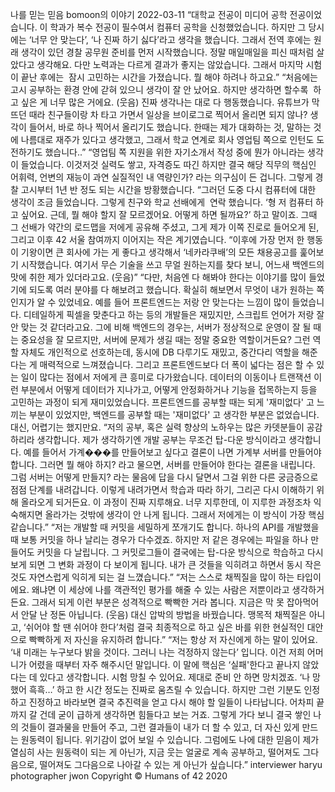 나를 믿는 믿음
bomoon의 이야기
2022-03-11
“대학교 전공이 미디어 공학 전공이었습니다. 이 학과가 복수 전공이 필수여서 컴퓨터 공학을 신청했었습니다. 하지만 그 당시에는 ‘너무 안 맞는다’, ‘나 진짜 하기 싫다’라고 생각을 했습니다. 그래서 전역 후에는 원래 생각이 있던 경찰 공무원 준비를 먼저 시작했습니다. 정말 매일매일을 피신 때처럼 살았다고 생각해요. 다만 노력과는 다르게 결과가 좋지는 않았습니다. 그래서 마지막 시험이 끝난 후에는  잠시 고민하는 시간을 가졌습니다. 뭘 해야 하려나 하고요.”
“처음에는 고시 공부하는 환경 안에 갇혀 있으니 생각이 잘 안 났어요. 하지만 생각하면 할수록  하고 싶은 게 너무 많은 거에요. (웃음) 진짜 생각나는 대로 다 행동했습니다. 유튜브가 막 뜨던 때라 친구들이랑 차 타고 가면서 일상을 브이로그로 찍어서 올리면 되지 않나? 생각이 들어서, 바로 하나 찍어서 올리기도 했습니다. 한때는 제가 대화하는 것, 말하는 것에 나름대로 재주가 있다고 생각했고, 그래서 학교 연계로 회사 영업팀 쪽으로 인턴도 도전하기도 했습니다..”
“영업팀 쪽 지원을 위한 자기소개서 작성 중에 뭔가 아니라는 생각이 들었습니다. 이것저것 실력도 쌓고, 자격증도 따긴 하지만 결국 해당 직무의 핵심인 어휘력, 언변의 재능이 과연 실질적인 내 역량인가? 라는 의구심이 든 겁니다. 그렇게 경찰 고시부터 1년 반 정도 되는 시간을 방황했습니다.
“그러던 도중 다시 컴퓨터에 대한 생각이 조금 들었습니다. 그렇게 친구와 학교 선배에게  연락 했습니다. ‘형 저 컴퓨터 하고 싶어요. 근데, 뭘 해야 할지 잘 모르겠어요. 어떻게 하면 될까요?’ 하고 말이죠. 그때 그 선배가 약간의 로드맵을 저에게 공유해 주셨고, 그게 제가 이쪽 진로로 들어오게 된, 그리고 이후 42 서울 참여까지 이어지는 작은 계기였습니다.
“이후에 가장 먼저 한 행동이 기왕이면 큰 회사에 가는 게 좋다고 생각해서 ‘네카라쿠배’의 모든 채용공고를 훑어보기 시작했습니다. 여기서 무슨 기술을 쓰고 무얼 원하는지를 찾다 보니, 어느새 백엔드의 맛에 취한 제가 있더라고요. (웃음)”
“다만, 처음엔 다 해봐야 한다는 이야기를 많이 들었기에 되도록 여러 분야를 다 해보려고 했습니다. 확실히 해보면서 무엇이 내가 원하는 쪽인지가 알 수 있었네요. 예를 들어 프론트엔드는 저랑 안 맞는다는 느낌이 많이 들었습니다. 디테일하게 픽셀을 맞춘다고 하는 등의 개발들은 재밌지만, 스크립트 언어가 저랑 잘 안 맞는 것 같더라고요. 그에 비해 백엔드의 경우는, 서버가 정상적으로 운영이 잘 될 때는 중요성을 잘 모르지만, 서버에 문제가 생길 때는 정말 중요한 역할이거든요? 그런 역할 자체도 개인적으로 선호하는데, 동시에 DB 다루기도 재밌고, 중간다리 역할을 해준다는 게 매력적으로 느껴졌습니다. 그리고 프론트엔드보다 더 폭이 넓다는 점은 할 수 있는 일이 많다는 점에서 저에게 큰 흥미로 다가왔습니다. 데이터의 이동이나 트랜잭션 이런 부분에서 어떻게 데이터가 지나가고, 어떻게 안정화하거나 기능을 접목하는지 등을 고민하는 과정이 되게 재미있었습니다. 프론트엔드를 공부할 때는 되게 '재미없다' 고 느끼는 부분이 있었지만, 백엔드를 공부할 때는 '재미없다' 고 생각한 부분은 없었습니다. 대신, 어렵기는 했지만요.
“저의 공부, 혹은 실력 향상의 노하우는 많은 카뎃분들이 공감하리라 생각합니다. 제가 생각하기엔 개발 공부는 무조건 탑-다운 방식이라고 생각합니다. 예를 들어서 가계���를 만들어보고 싶다고 결론이 나면 가계부 서버를 만들어야 합니다. 그러면 뭘 해야 하지? 라고 물으면, 서버를 만들어야 한다는 결론을 내립니다. 그럼 서버는 어떻게 만들지? 라는 물음에 답을 다시 달면서 그걸 위한 다른 궁금증으로 점점 단계를 내려갑니다. 이렇게 내려가면서 학습과 따라 하기, 그리곤 다시 이해하기 위해 올라오게 되거든요. 이 과정이 진짜 지루해요. 너무 지루한데, 이 지루한 과정조차 익숙해지면 올라가는 것밖에 생각이 안 나게 됩니다. 그래서 저에게는 이 방식이 가장 핵심 같습니다.”
“저는 개발할 때 커밋을 세밀하게 쪼개기도 합니다. 하나의 API를 개발했을 때 보통 커밋을 하나 날리는 경우가 다수겠죠. 하지만 저 같은 경우에는 파일을 하나 만들어도 커밋을 다 날립니다. 그 커밋로그들이 결국에는 탑-다운 방식으로 학습하고 다시 보게 되면 그 변화 과정이 다 보이게 됩니다. 내가 큰 것들을 익히려고 하면서 동시 작은 것도 자연스럽게 익히게 되는 걸 느꼈습니다.”
“저는 스스로 채찍질을 많이 하는 타입이에요. 왜냐면 이 세상에 나를 객관적인 평가를 해줄 수 있는 사람은 저뿐이라고 생각하거든요. 그래서 되게 이런 부분은 성격적으로 빡빡한 거라 봅니다. 지금은 막 못 잡아먹어서 안달 난 정돈 아닙니다. (웃음) 대신 압박의 방법을 바꿨습니다. 맹목적 채찍질은 아니고, ‘쉬어야 할 땐 쉬어야 한다’처럼 결국 최종적으로 하고 싶은 바를 위한 현실적인 대안으로 빡빡하게 저 자신을 유지하려 합니다.”
“저는 항상 저 자신에게 하는 말이 있어요. ‘내 미래는 누구보다 밝을 것이다. 그러니 나는 걱정하지 않는다’ 입니다. 이건 저희 어머니가 어렸을 때부터 자주 해주시던 말입니다. 이 말에 핵심은 ‘실패'한다고 끝나지 않았다는 데 있다고 생각합니다. 시험 망칠 수 있어요. 제대로 준비 안 하면 망치겠죠. ‘나 망했어 흑흑…’ 하고 한 시간 정도는 진짜로 움츠릴 수 있습니다. 하지만 그런 기분도 인정하고 진정하고 바라보면 결국 추진력을 얻고 다시 해야 할 일들이 나타납니다. 어차피 끝까지 갈 건데 굳이 급하게 생각하면 힘들다고 보는 거죠. 그렇게 가다 보니 결국 쌓인 나의 것들이 결과물을 만들어 주고, 그런 결과들이 내가 더 할 수 있고, 더 자신 있게 만드는 원동력이 됩니다. 위기감이 없어 보일 수 있습니다. 그럼에도 나에 대한 믿음이 제가 열심히 사는 원동력이 되는 게 아닌가, 지금 웃는 얼굴로 계속 공부하고, 떨어져도 그다음으로, 떨어져도 그다음으로 나아갈 수 있는 게 아닌가 싶습니다.”
interviewer haryu
photographer jwon
Copyright © Humans of 42 2020
